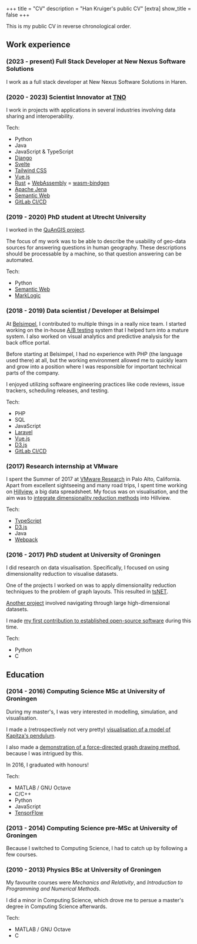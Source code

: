 +++
title = "CV"
description = "Han Kruiger's public CV"
[extra]
show_title = false
+++

This is my public CV in reverse chronological order.

## Work experience

### (2023 - present) Full Stack Developer at New Nexus Software Solutions
I work as a full stack developer at New Nexus Software Solutions in Haren.


### (2020 - 2023) Scientist Innovator at [TNO](https://www.tno.nl/)
I work in projects with applications in several industries involving data sharing and interoperability.

Tech:
- Python
- Java
- JavaScript & TypeScript
- [Django](https://www.djangoproject.com)
- [Svelte](https://svelte.dev/)
- [Tailwind CSS](https://tailwindcss.com)
- [Vue.js](https://vuejs.org/)
- [Rust](https://www.rust-lang.org/) + [WebAssembly](https://webassembly.org/) = [wasm-bindgen](https://github.com/rustwasm/wasm-bindgen)
- [Apache Jena](https://jena.apache.org)
- [Semantic Web](https://en.wikipedia.org/wiki/Semantic_Web)
- [GitLab CI/CD](https://docs.gitlab.com/ee/ci/)

### (2019 - 2020) PhD student at Utrecht University
I worked in the [QuAnGIS project](https://www.questionbasedanalysis.com/).

The focus of my work was to be able to describe the usability of geo-data sources for answering questions in human geography.
These descriptions should be processable by a machine, so that question answering can be automated.

Tech:
- Python
- [Semantic Web](https://en.wikipedia.org/wiki/Semantic_Web)
- [MarkLogic](https://en.wikipedia.org/wiki/MarkLogic_Server)

### (2018 - 2019) Data scientist / Developer at Belsimpel
At [Belsimpel](https://www.belsimpel.nl/), I contributed to multiple things in a really nice team.
I started working on the in-house [A/B testing](https://en.wikipedia.org/wiki/A/B_testing) system that I helped turn into a mature system.
I also worked on visual analytics and predictive analysis for the back office portal.

Before starting at Belsimpel, I had no experience with PHP (the language used there) at all, but the working environment allowed me to quickly learn and grow into a position where I was responsible for important technical parts of the company.

I enjoyed utilizing software engineering practices like code reviews, issue trackers, scheduling releases, and testing.

Tech:
- PHP
- SQL
- JavaScript
- [Laravel](https://laravel.com/)
- [Vue.js](https://vuejs.org/)
- [D3.js](https://d3js.org/)
- [GitLab CI/CD](https://docs.gitlab.com/ee/ci/)

### (2017) Research internship at VMware
I spent the Summer of 2017 at [VMware Research](https://research.vmware.com/) in Palo Alto, California.
Apart from excellent sightseeing and many road trips, I spent time working on [Hillview](https://research.vmware.com/projects/hillview), a big data spreadsheet.
My focus was on visualisation, and the aim was to [integrate dimensionality reduction methods](https://github.com/vmware/hillview/pull/154) into Hillview.

Tech:
- [TypeScript](https://www.typescriptlang.org/)
- [D3.js](https://d3js.org/)
- Java
- [Webpack](https://webpack.js.org/)

### (2016 - 2017) PhD student at University of Groningen
I did research on data visualisation.
Specifically, I focused on using dimensionality reduction to visualise datasets.

One of the projects I worked on was to apply dimensionality reduction techniques to the problem of graph layouts.
This resulted in [tsNET](https://doi.org/10.1111/cgf.13187).

[Another project](http://www.staff.science.uu.nl/~telea001/InfoVis/PNIELD) involved navigating through large high-dimensional datasets.

I made [my first contribution to established open-source software](https://gitlab.com/graphviz/graphviz/merge_requests/1171) during this time.

Tech:
- Python
- C

## Education

### (2014 - 2016) Computing Science MSc at University of Groningen
During my master's, I was very interested in modelling, simulation, and visualisation.

I made a (retrospectively not very pretty) [visualisation of a model of Kapitza's pendulum](https://demos.hankruiger.com/inverted-pendulum/).

I also made a [demonstration of a force-directed graph drawing method](https://demos.hankruiger.com/graph-editor/), because I was intrigued by this.

In 2016, I graduated with honours!

Tech:
- MATLAB / GNU Octave
- C/C++
- Python
- JavaScript
- [TensorFlow](https://www.tensorflow.org/)

### (2013 - 2014) Computing Science pre-MSc at University of Groningen
Because I switched to Computing Science, I had to catch up by following a few courses.

### (2010 - 2013) Physics BSc at University of Groningen
My favourite courses were *Mechanics and Relativity*, and *Introduction to Programming and Numerical Methods*.

I did a minor in Computing Science, which drove me to persue a master's degree in Computing Science afterwards.

Tech:
- MATLAB / GNU Octave
- C
